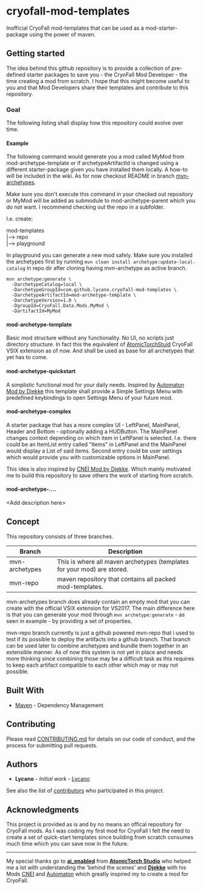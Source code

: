 # cryofall-mod-templates
Inofficial CryoFall mod-templates that can be used as a mod-starter-package using the power of maven.

## Getting started

The idea behind this github repository is to provide a collection of pre-defined starter packages to save you - the CryoFall Mod Developer - the time creating a mod from scratch. I hope that this might become useful to you and that Mod Developers share their templates and contribute to this repository.

### Goal

The following listing shall display how this repository could evolve over time.

#### Example
The following command would generate you a mod called MyMod from mod-archetype-template or if archetypeArtifactId is changed using a different starter-package given you have installed them locally. A how-to will be included in the wiki. As for now checkout README in branch [mvn-archetypes](https://github.com/lycano/cryofall-mod-templates/tree/mvn-archetypes).

Make sure you don't execute this command in your checked out repository or MyMod will be added as submodule to mod-archetype-parent which you do not want. I recommend checking out the repo in a subfolder.

I.e. create:

mod-templates \
|--> repo \
|--> playground

In playground you can generate a new mod safely. Make sure you installed the archetypes first by running `mvn clean install archetype:update-local-catalog` in repo dir after cloning having mvn-archetype as active branch.

```
mvn archetype:generate \
  -DarchetypeCatalog=local \
  -DarchetypeGroupId=com.github.lycano.cryofall-mod-templates \
  -DarchetypeArtifactId=mod-archetype-template \
  -DarchetypeVersion=1.0 \
  -DgroupId=CryoFall.Data.Mods.MyMod \
  -DartifactId=MyMod
```

#### mod-archetype-template
Basic mod structure without any functionality. No UI, no scripts just directory structure. In fact this the equivalent of [AtomicTorchStuid](https://github.com/AtomicTorchStudio/) CryoFall VSIX extension as of now. And shall be used as base for all archetypes that yet has to come.

#### mod-archetype-quickstart
A simplistic functional mod for your daily needs. Inspired by [Automaton Mod by Djekke](http://forums.atomictorch.com/index.php?topic=1097.0) this template shall provide a Simple Settings Menu with predefined keybindings to open Settings Menu of your future mod. 

#### mod-archetype-complex
A starter package that has a more complex UI - LeftPanel, MainPanel, Header and Bottom - optionally adding a HUDButton. The MainPanel changes context depending on which item in LeftPanel is selected. I.e. there could be an ItemList entry called "Items" in LeftPanel and the MainPanel would display a List of said items. Second entry could be user settings which would provide you with customizable options in MainPanel.

This idea is also inspired by [CNEI Mod by Djekke](http://forums.atomictorch.com/index.php?topic=1108.0). Which mainly motivated me to build this repository to save others the work of starting from scratch.

#### mod-archetype-....
\<Add description here>

## Concept

This repository consists of three branches.

| Branch | Description |
| --- | --- |
| mvn-archetypes | This is where all maven archetypes (templates for your mod) are stored. |
| mvn-repo | maven repository that contains all packed mod-templates. |

mvn-archetypes branch does already contain an empty mod that you can create with the official VSIX extension for VS2017. The main difference here is that you can generate your mod through `mvn archetype:generate` - as seen in example - by providing a set of properties.

mvn-repo branch currently is just a github powered mvn-repo that i used to test if its possible to deploy the  artifacts into a github branch. That branch can be used later to combine archetypes and bundle them together in an extensible manner. As of now this system is not yet in place and needs more thinking since combining those may be a difficult task as this requires to keep each artifact compatible to each other which may or may not possible.

## Built With

* [Maven](https://maven.apache.org/) - Dependency Management

## Contributing

Please read [CONTRIBUTING.md](https://github.com/lycano/cryofall-mod-templates/blob/master/CONTRIBUTING.md) for details on our code of conduct, and the process for submitting pull requests.

## Authors

* **Lycano** - *Initial work* - [Lycano](https://github.com/lycano)

See also the list of [contributors](https://github.com/lycano/cryofall-mod-templates/contributors) who participated in this project.

## Acknowledgments

This project is provided as is and by no means an offical repository for CryoFall mods. As I was coding my first mod for CryoFall I felt the need to create a set of quick-start templates since building from scratch consumes much time which you can save now in the future.
 

---
My special thanks go to [**ai_enabled**](https://github.com/aienabled) from [**AtomicTorch Studio**](http://atomictorch.com/) who helped me a lot with understanding the 'behind the scenes' and [**Djekke**](https://github.com/Djekke) with his Mods [CNEI](https://github.com/Djekke/CNEI) and [Automaton](https://github.com/Djekke/Automaton) which greatly inspired my to create a mod for CryoFall.

